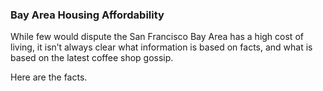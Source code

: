 ### Bay Area Housing Affordability

While few would dispute the San Francisco Bay Area has a high cost of living, it isn’t always clear what information is based on facts, and what is based on the latest coffee shop gossip.

Here are the facts.
